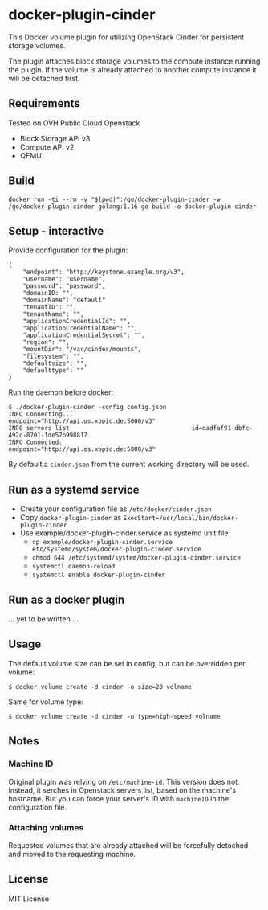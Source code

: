 # docker-plugin-cinder

This Docker volume plugin for utilizing OpenStack Cinder for persistent storage volumes.

The plugin attaches block storage volumes to the compute instance running the plugin. If the volume is already attached to another compute instance it will be detached first.


## Requirements

Tested on OVH Public Cloud Openstack

* Block Storage API v3
* Compute API v2
* QEMU


## Build

```
docker run -ti --rm -v "$(pwd)":/go/docker-plugin-cinder -w /go/docker-plugin-cinder golang:1.16 go build -o docker-plugin-cinder
```


## Setup - interactive

Provide configuration for the plugin:

```
{
    "endpoint": "http://keystone.example.org/v3",
    "username": "username",
    "password": "password",
    "domainID: "",
    "domainName": "default"
    "tenantID": "",
    "tenantName": "",
    "applicationCredentialId": "",
    "applicationCredentialName": "",
    "applicationCredentialSecret": "",
    "region": "",
    "mountDir": "/var/cinder/mounts",
    "filesystem": "",
    "defaultsize": "",
    "defaulttype": ""
}
```

Run the daemon before docker:

```
$ ./docker-plugin-cinder -config config.json
INFO Connecting...                                 endpoint="http://api.os.xopic.de:5000/v3"
INFO servers list                                  id=dadfaf91-dbfc-492c-8701-1de57b998817
INFO Connected.                                    endpoint="http://api.os.xopic.de:5000/v3"
```

By default a `cinder.json` from the current working directory will be used.


## Run as a systemd service

* Create your configuration file as `/etc/docker/cinder.json`
* Copy `docker-plugin-cinder` as `ExecStart=/usr/local/bin/docker-plugin-cinder`
* Use example/docker-plugin-cinder.service as systemd unit file:
  * `cp example/docker-plugin-cinder.service etc/systemd/system/docker-plugin-cinder.service` 
  * `chmod 644 /etc/systemd/system/docker-plugin-cinder.service`
  * `systemctl daemon-reload`
  * `systemctl enable docker-plugin-cinder`

## Run as a docker plugin

... yet to be written ...


## Usage

The default volume size can be set in config, but can be overridden per volume:

```
$ docker volume create -d cinder -o size=20 volname
```

Same for volume type:

```
$ docker volume create -d cinder -o type=high-speed volname
```


## Notes

### Machine ID

Original plugin was relying on `/etc/machine-id`. This version does not. Instead, it serches in Openstack servers list, based on the machine's hostname.
But you can force your server's ID with `machineID` in the configuration file.

### Attaching volumes

Requested volumes that are already attached will be forcefully detached and moved to the requesting machine.


## License

MIT License
